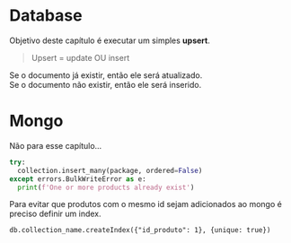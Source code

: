 # Database
Objetivo deste capítulo é executar um simples **upsert**.  
> Upsert = update OU insert  

Se o documento já existir, então ele será atualizado.  
Se o documento não existir, então ele será inserido.  

# Mongo
Não para esse capítulo...

```python
try:
  collection.insert_many(package, ordered=False)
except errors.BulkWriteError as e:
  print(f'One or more products already exist')
```

Para evitar que produtos com o mesmo id sejam adicionados ao mongo é preciso definir um index.  

```
db.collection_name.createIndex({"id_produto": 1}, {unique: true})
```